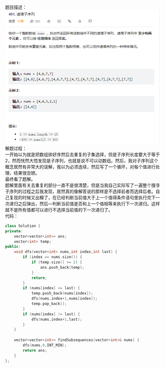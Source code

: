 题目描述：  
![image](/algorithmn/tracebak/image/image10.png)    
解题过程：  
一开始以为就是把数组排好序然后去重复的子集选择，但是子序列长度要大于等于2，然而恍然大悟发现是子序列，也就是说不可以动数组。然后，我对子序列这个概念居然有非常大的误解，我以为必须连续，然后写了一个循环，对每个值进行处理，结果很丑陋。  
最终看了题解。  
题解里面有关去重复的部分一直不是很清楚，但是当我自己实际写了一遍整个搜寻子序列的过程之后我发现，居然真的像解答说的那样是不选择前者而选择后者。自己复现的时候又出糗了，在已经判断当前值大于上一个值得条件语句里执行完下一次递归之后弹出，然后—判断当前值是否和上一个值相等来执行下一次递归。这样就不是所有值都可以进行不选择当前值的下一次递归了。  
代码：  
```cpp
class Solution {
private:
    vector<vector<int>> ans;
    vector<int> temp;
public:
    void dfs(vector<int> nums,int index,int last) {
        if (index == nums.size()) {
            if (temp.size() >= 2) {
                ans.push_back(temp);
            }
            return;
        }
        if (nums[index] >= last) {
            temp.push_back(nums[index]);
            dfs(nums,index+1,nums[index]);
            temp.pop_back();
        }
        if (nums[index] != last) {
            dfs(nums,index+1,last);
        }
    }

    vector<vector<int>> findSubsequences(vector<int>& nums) {
        dfs(nums,0,INT_MIN);
        return ans;
    }
};
```